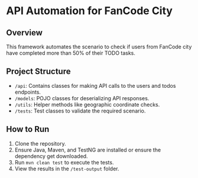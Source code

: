# API Automation for FanCode City

## Overview
This framework automates the scenario to check if users from FanCode city have completed more than 50% of their TODO tasks.

## Project Structure
- `/api`: Contains classes for making API calls to the users and todos endpoints.
- `/models`: POJO classes for deserializing API responses.
- `/utils`: Helper methods like geographic coordinate checks.
- `/tests`: Test classes to validate the required scenario.

## How to Run
1. Clone the repository.
2. Ensure Java, Maven, and TestNG are installed or ensure the dependency get downloaded.
3. Run `mvn clean test` to execute the tests.
4. View the results in the `/test-output` folder.